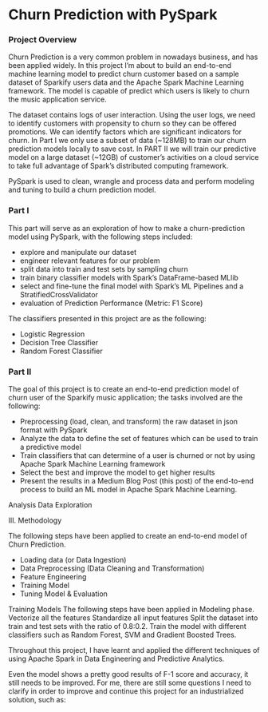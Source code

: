 # Churn Prediction with PySpark

### Project Overview
Churn Prediction is a very common problem in nowadays business, and has been applied widely. 
In this project I’m about to build an end-to-end machine learning model to predict churn customer based on a sample dataset of Sparkify users data and the Apache Spark Machine Learning framework. 
The model is capable of predict which users is likely to churn the music application service.

The dataset contains logs of user interaction. Using the user logs, we need to identify customers with propensity to churn so they can be offered promotions. We can identify factors which are significant indicators for churn.
In Part I we only use a subset of data (~128MB) to train our churn prediction models locally to save cost. 
In PART II we will train our predictive model on a large dataset (~12GB) of customer’s activities on a cloud service to take full advantage of Spark’s distributed computing framework.

PySpark is used to clean, wrangle and process data and perform modeling and tuning to build a churn prediction model.

### Part I
This part will serve as an exploration of how to make a churn-prediction model using PySpark, with the following steps included:
* explore and manipulate our dataset
* engineer relevant features for our problem
* split data into train and test sets by sampling churn
* train binary classifier models with Spark’s DataFrame-based MLlib
* select and fine-tune the final model with Spark’s ML Pipelines and a StratifiedCrossValidator
* evaluation of Prediction Performance (Metric: F1 Score)

The classifiers presented in this project are as the following:
* Logistic Regression
* Decision Tree Classifier
* Random Forest Classifier

### Part II
The goal of this project is to create an end-to-end prediction model of churn user of the Sparkify music application; the tasks involved are the following:
* Preprocessing (load, clean, and transform) the raw dataset in json format with PySpark
* Analyze the data to define the set of features which can be used to train a predictive model
* Train classifiers that can determine of a user is churned or not by using Apache Spark Machine Learning framework
* Select the best and improve the model to get higher results
* Present the results in a Medium Blog Post (this post) of the end-to-end process to build an ML model in Apache Spark Machine Learning.

Analysis
Data Exploration

III. Methodology

The following steps have been applied to create an end-to-end model of Churn Prediction.
* Loading data (or Data Ingestion)
* Data Preprocessing (Data Cleaning and Transformation)
* Feature Engineering
* Training Model
* Tuning Model & Evaluation

Training Models
The following steps have been applied in Modeling phase.
Vectorize all the features
Standardize all input features
Split the dataset into train and test sets with the ratio of 0.8:0.2.
Train the model with different classifiers such as Random Forest, SVM and Gradient Boosted Trees.

Throughout this project, I have learnt and applied the different techniques of using Apache Spark in Data Engineering and Predictive Analytics. 

Even the model shows a pretty good results of F-1 score and accuracy, it still needs to be improved. For me, there are still some questions I need to clarify in order to improve and continue this project for an industrialized solution, such as:
